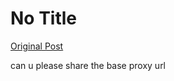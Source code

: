 # No Title

[Original Post](https://discourse.onlinedegree.iitm.ac.in/t/164277/363)

<p>can u please share the base proxy url</p>